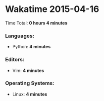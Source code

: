# Wakatime 2015-04-16

Time Total: **0 hours 4 minutes**

### Languages:
- Python: **4 minutes** 

### Editors:
- Vim: **4 minutes** 

### Operating Systems:
- Linux: **4 minutes** 

